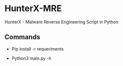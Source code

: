 # HunterX-MRE
HunterX - Malware Reverse Engineering Script in Python

## Commands

- Pip install -r requeriments

- Python3 main.py -h
